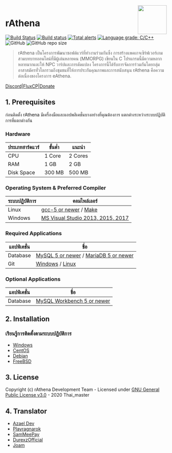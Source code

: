 <img src="branding/logo.png" align="right" height="90" />

# rAthena
[![Build Status](https://travis-ci.org/rathena/rathena.png?branch=master)](https://travis-ci.org/rathena/rathena) [![Build status](https://ci.appveyor.com/api/projects/status/8574b8nlwd57loda/branch/master?svg=true)](https://ci.appveyor.com/project/rAthenaAPI/rathena/branch/master) [![Total alerts](https://img.shields.io/lgtm/alerts/g/rathena/rathena.svg?logo=lgtm&logoWidth=18)](https://lgtm.com/projects/g/rathena/rathena/alerts/) [![Language grade: C/C++](https://img.shields.io/lgtm/grade/cpp/g/rathena/rathena.svg?logo=lgtm&logoWidth=18)](https://lgtm.com/projects/g/rathena/rathena/context:cpp) ![GitHub](https://img.shields.io/github/license/rathena/rathena.svg) ![GitHub repo size](https://img.shields.io/github/repo-size/rathena/rathena.svg)
> rAthena เป็นโครงการพัฒนาซอฟต์แวร์ที่ทำงานร่วมกันซึ่ง การสร้างแพคเกจเซิร์ฟเวอร์เกมสวมบทบาทออนไลน์ที่มีผู้เล่นหลายคน (MMORPG) เขียนใน C โปรแกรมนี้มีความหลากหลายมากและให้ NPC วาร์ปและการดัดแปลง โครงการนี้ได้รับการจัดการร่วมกันโดยกลุ่มอาสาสมัครทั่วโลกรวมถึงชุมชนที่ให้การประกันคุณภาพและการสนับสนุน rAthena คือความต่อเนื่องของโครงการ eAthena.

[Discord](https://discord.gg/ErfhkkK)|[FluxCP](https://github.com/rathena/FluxCP)|[Donate]()

## 1. Prerequisites
ก่อนติดตั้ง rAthena มีเครื่องมือและแอปพลิเคชั่นบางอย่างที่คุณต้องการ
แตกต่างระหว่างระบบปฏิบัติการที่แตกต่างกัน

### Hardware
ประเภทฮาร์ดแวร์ | ขั้นต่ำ | แนะนำ
------|------|------
CPU | 1 Core | 2 Cores
RAM | 1 GB | 2 GB
Disk Space | 300 MB | 500 MB

### Operating System & Preferred Compiler
ระบบปฏิบัติการ | คอมไพล์เลอร์
------|------
Linux  | [gcc-5 or newer](https://www.gnu.org/software/gcc/gcc-5/) / [Make](https://www.gnu.org/software/make/)
Windows | [MS Visual Studio 2013, 2015, 2017](https://www.visualstudio.com/downloads/)

### Required Applications
แอปพิเคชั่น | ชื่อ
------|------
Database | [MySQL 5 or newer](https://www.mysql.com/downloads/) / [MariaDB 5 or newer](https://downloads.mariadb.org/)
Git | [Windows](https://gitforwindows.org/) / [Linux](https://git-scm.com/download/linux)

### Optional Applications
แอปพิเคชั่น | ชื่อ
------|------
Database | [MySQL Workbench 5 or newer](http://www.mysql.com/downloads/workbench/)

## 2. Installation 

### เรียนรู้การติดตั้งตามระบบปฏิบัติการ
  * [Windows](https://github.com/rathena/rathena/wiki/Install-on-Windows)
  * [CentOS](https://github.com/rathena/rathena/wiki/Install-on-Centos)
  * [Debian](https://github.com/rathena/rathena/wiki/Install-on-Debian)
  * [FreeBSD](https://github.com/rathena/rathena/wiki/Install-on-FreeBSD)

## 3. License
Copyright (c) rAthena Development Team - Licensed under [GNU General Public License v3.0](https://github.com/rathena/rathena/blob/master/LICENSE) - 2020 Thai_master

## 4. Translator
  * [Azael Dev](https://github.com/Azael-Dev)
  * [Playragnarok](https://github.com/Playragnarok)
  * [SamMeePay](https://github.com/sammeepay)
  * [DurexzOfficial](https://github.com/zdurexz)
  * [Joam](https://github.com/attackjom)
